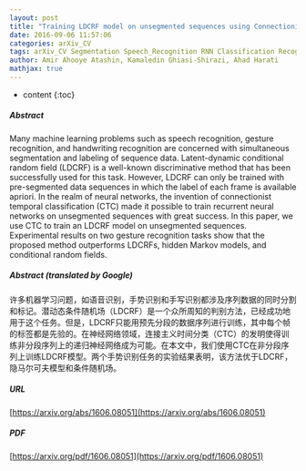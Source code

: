 ```yaml
---
layout: post
title: "Training LDCRF model on unsegmented sequences using Connectionist Temporal Classification"
date: 2016-09-06 11:57:06
categories: arXiv_CV
tags: arXiv_CV Segmentation Speech_Recognition RNN Classification Recognition
author: Amir Ahooye Atashin, Kamaledin Ghiasi-Shirazi, Ahad Harati
mathjax: true
---
```


* content
{:toc}

##### Abstract
Many machine learning problems such as speech recognition, gesture recognition, and handwriting recognition are concerned with simultaneous segmentation and labeling of sequence data. Latent-dynamic conditional random field (LDCRF) is a well-known discriminative method that has been successfully used for this task. However, LDCRF can only be trained with pre-segmented data sequences in which the label of each frame is available apriori. In the realm of neural networks, the invention of connectionist temporal classification (CTC) made it possible to train recurrent neural networks on unsegmented sequences with great success. In this paper, we use CTC to train an LDCRF model on unsegmented sequences. Experimental results on two gesture recognition tasks show that the proposed method outperforms LDCRFs, hidden Markov models, and conditional random fields.

##### Abstract (translated by Google)
许多机器学习问题，如语音识别，手势识别和手写识别都涉及序列数据的同时分割和标记。潜动态条件随机场（LDCRF）是一个众所周知的判别方法，已经成功地用于这个任务。但是，LDCRF只能用预先分段的数据序列进行训练，其中每个帧的标签都是先验的。在神经网络领域，连接主义时间分类（CTC）的发明使得训练非分段序列上的递归神经网络成为可能。在本文中，我们使用CTC在非分段序列上训练LDCRF模型。两个手势识别任务的实验结果表明，该方法优于LDCRF，隐马尔可夫模型和条件随机场。

##### URL
[https://arxiv.org/abs/1606.08051](https://arxiv.org/abs/1606.08051)

##### PDF
[https://arxiv.org/pdf/1606.08051](https://arxiv.org/pdf/1606.08051)


